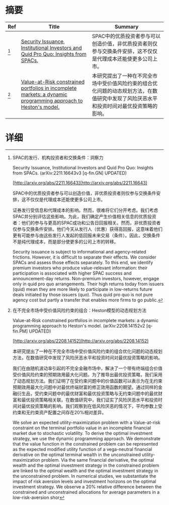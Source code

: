 # 摘要

| Ref | Title | Summary |
| --- | --- | --- |
| [^1] | [Security Issuance, Institutional Investors and Quid Pro Quo: Insights from SPACs.](http://arxiv.org/abs/2211.16643) | SPAC中的优质投资者参与可以创造价值，非优质投资者则仅参与交换条件安排，这不仅仅是代理成本还能使更多公司上市。 |
| [^2] | [Value-at-Risk constrained portfolios in incomplete markets: a dynamic programming approach to Heston's model.](http://arxiv.org/abs/2208.14152) | 本研究提出了一种在不完全市场中受价值风险约束的组合优化问题的动态规划方法，在数值研究中发现了风险厌恶水平和投资时间对最优投资策略的影响。 |

# 详细

[^1]: SPAC的发行、机构投资者和交换条件：洞察力

    Security Issuance, Institutional Investors and Quid Pro Quo: Insights from SPACs. (arXiv:2211.16643v3 [q-fin.GN] UPDATED)

    [http://arxiv.org/abs/2211.16643](http://arxiv.org/abs/2211.16643)

    SPAC中的优质投资者参与可以创造价值，非优质投资者则仅参与交换条件安排，这不仅仅是代理成本还能使更多公司上市。

    

    证券发行受信息和代理成本的影响。然而，很难将它们分开考虑。我们考虑SPAC并分别评估这些影响。为此，我们确定产生价值相关信息的优质投资者：他们的参与与更高的SPAC成功和公告日回报相关。然而，非优质投资者仅参与交换条件安排。他们今天从发行人（优惠）获得高回报，这意味着他们更有可能参与由这些发行人发起的低回报未来交易（条件）。因此，交换条件不是纯代理成本，而是部分使更多的公司上市的转移。

    Security issuance is subject to informational and agency-related frictions. However, it is difficult to separate their effects. We consider SPACs and assess those effects separately. To this end, we identify premium investors who produce value-relevant information: their participation is associated with higher SPAC success and announcement-day returns. Non-premium investors, however, engage only in quid pro quo arrangements. Their high returns today from issuers (quid) mean they are more likely to participate in low-returns future deals initiated by those issuers (quo). Thus quid pro quo is not pure agency cost but partly a transfer that enables more firms to go public.
    
[^2]: 在不完全市场中受价值风险约束的组合：Heston模型的动态规划方法

    Value-at-Risk constrained portfolios in incomplete markets: a dynamic programming approach to Heston's model. (arXiv:2208.14152v2 [q-fin.PM] UPDATED)

    [http://arxiv.org/abs/2208.14152](http://arxiv.org/abs/2208.14152)

    本研究提出了一种在不完全市场中受价值风险约束的组合优化问题的动态规划方法，在数值研究中发现了风险厌恶水平和投资时间对最优投资策略的影响。

    

    我们在由随机波动率引起的不完全金融市场中，解决了一个带有终端组合价值受价值风险约束的预期效用最大化问题。为了推导出最优投资策略，我们采用了动态规划方法。我们证明了在受约束问题中的价值函数可以表示为在无约束预期效用最大化问题中对最优终端财富的修正效用函数的期望。通过同样的金融衍生品，受约束问题中的最优财富和最优投资策略与无约束问题中的最优财富和最优投资策略相关联。在数值研究中，我们证实了风险厌恶水平和投资时间对最优投资策略的影响。我们观察到在低风险厌恶的情况下，平均参数上受约束和无约束资产配置之间存在20%相对差异。

    We solve an expected utility-maximization problem with a Value-at-risk constraint on the terminal portfolio value in an incomplete financial market due to stochastic volatility. To derive the optimal investment strategy, we use the dynamic programming approach. We demonstrate that the value function in the constrained problem can be represented as the expected modified utility function of a vega-neutral financial derivative on the optimal terminal wealth in the unconstrained utility-maximization problem. Via the same financial derivative, the optimal wealth and the optimal investment strategy in the constrained problem are linked to the optimal wealth and the optimal investment strategy in the unconstrained problem. In numerical studies, we substantiate the impact of risk aversion levels and investment horizons on the optimal investment strategy. We observe a 20% relative difference between the constrained and unconstrained allocations for average parameters in a low-risk-aversion shor
    

